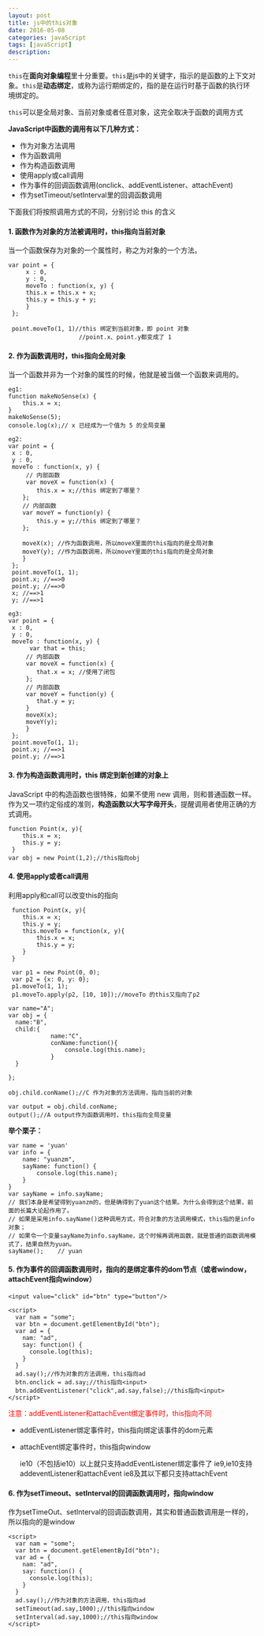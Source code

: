 ```yaml
---
layout: post
title: js中的this对象
date: 2016-05-08
categories: javaScript
tags: [javaScript]
description: 
---
```


`this`在**面向对象编程**里十分重要。`this`是js中的关键字，指示的是函数的上下文对象。`this`是**动态绑定**，或称为运行期绑定的，指的是在运行时基于函数的执行环境绑定的。

`this`可以是全局对象、当前对象或者任意对象，这完全取决于函数的调用方式

**JavaScript中函数的调用有以下几种方式：**

- 作为对象方法调用
- 作为函数调用
- 作为构造函数调用
- 使用apply或call调用
- 作为事件的回调函数调用(onclick、addEventListener、attachEvent)
- 作为setTimeout/setInterval里的回调函数调用

下面我们将按照调用方式的不同，分别讨论 this 的含义

#### 1. 函数作为对象的方法被调用时，this指向当前对象

   当一个函数保存为对象的一个属性时，称之为对象的一个方法。

	var point = { 
	     x : 0, 
	     y : 0, 
	     moveTo : function(x, y) { 
	     this.x = this.x + x; 
	     this.y = this.y + y; 
	     } 
     }; 
    
     point.moveTo(1, 1)//this 绑定到当前对象，即 point 对象
						//point.x、point.y都变成了 1

#### 2. 作为函数调用时，this指向全局对象

当一个函数并非为一个对象的属性的时候，他就是被当做一个函数来调用的。

	eg1:
	function makeNoSense(x) { 
		this.x = x; 
	} 	
	makeNoSense(5); 
	console.log(x);// x 已经成为一个值为 5 的全局变量

	eg2:
	var point = { 
	 x : 0, 
	 y : 0, 
	 moveTo : function(x, y) { 
	     // 内部函数
	     var moveX = function(x) { 
	     	this.x = x;//this 绑定到了哪里？
	    }; 
	    // 内部函数
	    var moveY = function(y) { 
	    	this.y = y;//this 绑定到了哪里？
	    }; 
	
	    moveX(x); //作为函数调用，所以moveX里面的this指向的是全局对象
	    moveY(y); //作为函数调用，所以moveY里面的this指向的是全局对象
	    } 
	 }; 
	 point.moveTo(1, 1); 
	 point.x; //==>0 
	 point.y; //==>0 
	 x; //==>1 
	 y; //==>1

	eg3:
	var point = { 
	 x : 0, 
	 y : 0, 
	 moveTo : function(x, y) { 
	      var that = this; 
	     // 内部函数
	     var moveX = function(x) { 
	     	that.x = x; //使用了闭包 
	     }; 
	     // 内部函数
	     var moveY = function(y) { 
	     	that.y = y; 
	     } 
	     moveX(x); 
	     moveY(y); 
	     } 
	 }; 
	 point.moveTo(1, 1); 
	 point.x; //==>1 
	 point.y; //==>1

#### 3. 作为构造函数调用时，this 绑定到新创建的对象上

JavaScript 中的构造函数也很特殊，如果不使用 new 调用，则和普通函数一样。作为又一项约定俗成的准则，**构造函数以大写字母开头**，提醒调用者使用正确的方式调用。

    function Point(x, y){ 
	    this.x = x; 
	    this.y = y; 
     }
    var obj = new Point(1,2);//this指向obj

#### 4. 使用apply或者call调用

利用apply和call可以改变this的指向

	 function Point(x, y){ 
	    this.x = x; 
	    this.y = y; 
	    this.moveTo = function(x, y){ 
	        this.x = x; 
	        this.y = y; 
	    } 
	 } 
	
	 var p1 = new Point(0, 0); 
	 var p2 = {x: 0, y: 0}; 
	 p1.moveTo(1, 1); 
	 p1.moveTo.apply(p2, [10, 10]);//moveTo 的this又指向了p2

	var name="A";
	var obj = {
      name:"B",
      child:{
				name:"C",
				conName:function(){
	    			console.log(this.name);
	      		}	
	  }
		
    };
      
    obj.child.conName();//C 作为对象的方法调用，指向当前的对象
	
	var output = obj.child.conName;
	output();//A output作为函数调用时，this指向全局变量


**举个栗子：**

	var name = 'yuan'
	var info = {
	    name: "yuanzm",
	    sayName: function() {
	        console.log(this.name);
	    }
	}
	var sayName = info.sayName;
	// 我们本身是希望得到yuanzm的，但是确得到了yuan这个结果。为什么会得到这个结果，前面的长篇大论起作用了。
	// 如果是采用info.sayName()这种调用方式，符合对象的方法调用模式，this指的是info对象；
	// 如果令一个变量sayName为info.sayName，这个时候再调用函数，就是普通的函数调用模式了，结果自然为yuan。
	sayName();    // yuan 

#### 5. 作为事件的回调函数调用时，指向的是绑定事件的dom节点（或者window，attachEvent指向window）

	<input value="click" id="btn" type="button"/>

    <script>  
      var nam = "some";
      var btn = document.getElementById("btn");
      var ad = {
        nam: "ad",
        say: function() {
          console.log(this);
        }
      }
      ad.say();//作为对象的方法调用，this指向ad
      btn.onclick = ad.say;//this指向<input>
      btn.addEventListener("click",ad.say,false);//this指向<input>
	</script>

<font color="red">注意：addEventListener和attachEvent绑定事件时，this指向不同</font>

- addEventListener绑定事件时，this指向绑定该事件的dom元素
- attachEvent绑定事件时，this指向window

    ie10（不包括ie10）以上就只支持addEventListener绑定事件了
    ie9,ie10支持addeventListener和attachEvent
    ie8及其以下都只支持attachEvent

#### 6. 作为setTimeout、setInterval的回调函数调用时，指向window

作为setTimeOut、setInterval的回调函数调用，其实和普通函数调用是一样的，所以指向的是window

	<script>  
      var nam = "some";
      var btn = document.getElementById("btn");
      var ad = {
        nam: "ad",
        say: function() {
          console.log(this);
        }
      }
      ad.say();//作为对象的方法调用，this指向ad
      setTimeout(ad.say,1000);//this指向window
	  setInterval(ad.say,1000);//this指向window
	</script>

    



